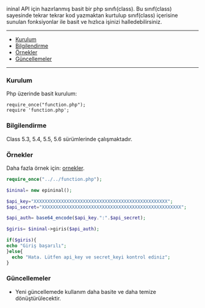 ininal API için hazırlanmış basit bir php sınıfı(class). Bu sınıf(class) sayesinde tekrar tekrar kod yazmaktan kurtulup sınıf(class) içerisine sunulan fonksiyonlar ile basit ve hızlıca işinizi halledebilirsiniz.

---

- [Kurulum](#kurulum)
- [Bilgilendirme](#bilgilendirme)
- [Örnekler](#örnekler)
- [Güncellemeler](#güncellemeler)

---

### Kurulum

Php üzerinde basit kurulum:

    require_once("function.php");
	require 'function.php';


### Bilgilendirme

Class 5.3, 5.4, 5.5, 5.6 sürümlerinde çalışmaktadır.

### Örnekler

Daha fazla örnek için: [ornekler](https://github.com/ErenKrt/php-ininal-class/tree/master/ornekler).

```php
require_once("../../function.php");

$ininal= new epininal();

$api_key="XXXXXXXXXXXXXXXXXXXXXXXXXXXXXXXXXXXXXXXXXXXXXXXXX";
$api_secret="XXXXXXXXXXXXXXXXXXXXXXXXXXXXXXXXXXXXXXXXXXXXXXXXXXX";

$api_auth= base64_encode($api_key.":".$api_secret);

$giris= $ininal->giris($api_auth);

if($giris){
echo "Giriş başarılı";
}else{
  echo "Hata. Lütfen api_key ve secret_keyi kontrol ediniz";
}
```

### Güncellemeler
- Yeni güncellemede kullanım daha basite ve daha temize dönüştürülecektir.
